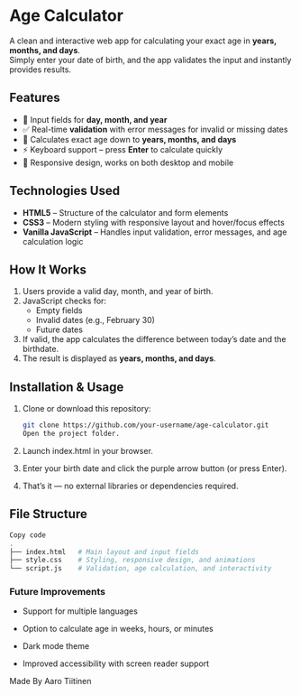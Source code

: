 # Age Calculator

A clean and interactive web app for calculating your exact age in **years, months, and days**.  
Simply enter your date of birth, and the app validates the input and instantly provides results.

## Features

- 📅 Input fields for **day, month, and year**
- ✅ Real-time **validation** with error messages for invalid or missing dates
- 🎯 Calculates exact age down to **years, months, and days**
- ⚡ Keyboard support – press **Enter** to calculate quickly
- 📱 Responsive design, works on both desktop and mobile

## Technologies Used

- **HTML5** – Structure of the calculator and form elements
- **CSS3** – Modern styling with responsive layout and hover/focus effects
- **Vanilla JavaScript** – Handles input validation, error messages, and age calculation logic

## How It Works

1. Users provide a valid day, month, and year of birth.
2. JavaScript checks for:
   - Empty fields
   - Invalid dates (e.g., February 30)
   - Future dates
3. If valid, the app calculates the difference between today’s date and the birthdate.
4. The result is displayed as **years, months, and days**.

## Installation & Usage

1. Clone or download this repository:

   ```bash
   git clone https://github.com/your-username/age-calculator.git
   Open the project folder.

   ```

2. Launch index.html in your browser.

3. Enter your birth date and click the purple arrow button (or press Enter).

4. That’s it — no external libraries or dependencies required.

## File Structure

```bash
Copy code
.
├── index.html   # Main layout and input fields
├── style.css    # Styling, responsive design, and animations
└── script.js    # Validation, age calculation, and interactivity
```

### Future Improvements

- Support for multiple languages

- Option to calculate age in weeks, hours, or minutes

- Dark mode theme

- Improved accessibility with screen reader support

Made By Aaro Tiitinen
